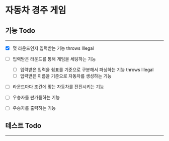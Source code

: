 # 자동차 경주 게임

## 기능 Todo

---

- [x] 몇 라운드인지 입력받는 기능 throws Illegal
- [ ] 입력받은 라운드를 통해 게임을 세팅하는 기능
    - [ ] 입력받은 입력을 쉼표를 기준으로 구분해서 파싱하는 기능 throws Illegal
    - [ ] 입력받은 이름을 기준으로 자동차를 생성하는 기능
- [ ] 라운드마다 조건에 맞는 자동차를 전진시키는 기능
- [ ] 우승자를 판가름하는 기능
- [ ] 우승자를 출력하는 기능


## 테스트 Todo

---
